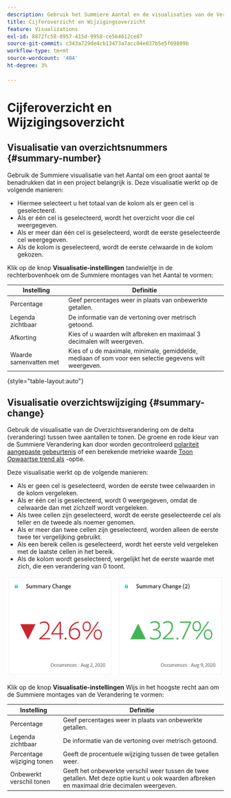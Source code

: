 ```yaml
---
description: Gebruik het Summiere Aantal en de visualisaties van de Verandering om belangrijke gegevenspunten in een project te tonen.
title: Cijferoverzicht en Wijzigingsoverzicht
feature: Visualizations
exl-id: 8872fc58-0957-415d-9958-ce564612ce87
source-git-commit: c343a729de4cb13473a7acc04e837b5e5f69809b
workflow-type: tm+mt
source-wordcount: '404'
ht-degree: 3%

---
```


# Cijferoverzicht en Wijzigingsoverzicht

## Visualisatie van overzichtsnummers {#summary-number}

Gebruik de Summiere visualisatie van het Aantal om een groot aantal te benadrukken dat in een project belangrijk is. Deze visualisatie werkt op de volgende manieren:

* Hiermee selecteert u het totaal van de kolom als er geen cel is geselecteerd.
* Als er één cel is geselecteerd, wordt het overzicht voor die cel weergegeven.
* Als er meer dan één cel is geselecteerd, wordt de eerste geselecteerde cel weergegeven.
* Als de kolom is geselecteerd, wordt de eerste celwaarde in de kolom gekozen.

Klik op de knop **Visualisatie-instellingen** tandwieltje in de rechterbovenhoek om de Summiere montages van het Aantal te vormen:

| Instelling | Definitie |
|--- |--- |
| Percentage | Geef percentages weer in plaats van onbewerkte getallen. |
| Legenda zichtbaar | De informatie van de vertoning over metrisch getoond. |
| Afkorting | Kies of u waarden wilt afbreken en maximaal 3 decimalen wilt weergeven. |
| Waarde samenvatten met | Kies of u de maximale, minimale, gemiddelde, mediaan of som voor een selectie gegevens wilt weergeven. |

{style="table-layout:auto"}

## Visualisatie overzichtswijziging {#summary-change}

Gebruik de visualisatie van de Overzichtsverandering om de delta (verandering) tussen twee aantallen te tonen. De groene en rode kleur van de Summiere Verandering kan door worden gecontroleerd [polariteit aangepaste gebeurtenis](https://experienceleague.adobe.com/docs/analytics/admin/admin-tools/success-events/success-event.html) of een berekende metrieke waarde [Toon Opwaartse trend als](https://experienceleague.adobe.com/docs/analytics/components/calculated-metrics/calcmetric-workflow/cm-build-metrics.html) -optie.

Deze visualisatie werkt op de volgende manieren:

* Als er geen cel is geselecteerd, worden de eerste twee celwaarden in de kolom vergeleken.
* Als er één cel is geselecteerd, wordt 0 weergegeven, omdat de celwaarde dan met zichzelf wordt vergeleken.
* Als twee cellen zijn geselecteerd, wordt de eerste geselecteerde cel als teller en de tweede als noemer genomen.
* Als er meer dan twee cellen zijn geselecteerd, worden alleen de eerste twee ter vergelijking gebruikt.
* Als een bereik cellen is geselecteerd, wordt het eerste veld vergeleken met de laatste cellen in het bereik.
* Als de kolom wordt geselecteerd, vergelijkt het de eerste waarde met zich, die een verandering van 0 toont.


![Samenvattingswijziging visualisatie met de delta tussen twee getallen](assets/summary-change.png)


Klik op de knop **Visualisatie-instellingen** Wijs in het hoogste recht aan om de Summiere montages van de Verandering te vormen:

| Instelling | Definitie |
|--- |--- |
| Percentage | Geef percentages weer in plaats van onbewerkte getallen. |
| Legenda zichtbaar | De informatie van de vertoning over metrisch getoond. |
| Percentage wijziging tonen | Geeft de procentuele wijziging tussen de twee getallen weer. |
| Onbewerkt verschil tonen | Geeft het onbewerkte verschil weer tussen de twee getallen. Met deze optie kunt u ook waarden afbreken en maximaal drie decimalen weergeven. |
